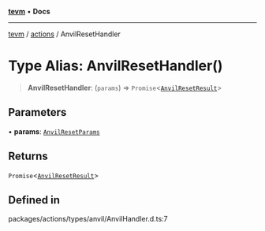 [**tevm**](../../README.md) • **Docs**

***

[tevm](../../modules.md) / [actions](../README.md) / AnvilResetHandler

# Type Alias: AnvilResetHandler()

> **AnvilResetHandler**: (`params`) => `Promise`\<[`AnvilResetResult`](AnvilResetResult.md)\>

## Parameters

• **params**: [`AnvilResetParams`](AnvilResetParams.md)

## Returns

`Promise`\<[`AnvilResetResult`](AnvilResetResult.md)\>

## Defined in

packages/actions/types/anvil/AnvilHandler.d.ts:7
